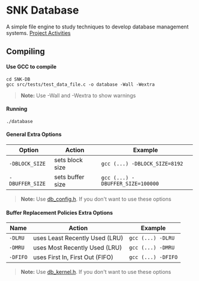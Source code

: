 
# SNK Database

A simple file engine to study techniques to develop database management systems.
[Project Activities](https://github.com/ggustavo/SNK-DB/projects/1?fullscreen=true)



## Compiling

#### Use GCC to compile

```properties
cd SNK-DB
gcc src/tests/test_data_file.c -o database -Wall -Wextra 
```  
> **Note:** Use -Wall and -Wextra to show warnings 

#### Running 
```properties
./database
```  
#### General Extra Options

|Option          |Action               |Example		 |
|----------------|---------------------|------------ |
|`-DBLOCK_SIZE`  |sets block size      |`gcc (...) -DBLOCK_SIZE=8192` |
|`-DBUFFER_SIZE` |sets buffer size     |`gcc (...) -DBUFFER_SIZE=100000` |                 

> **Note:** Use [db_config.h](https://github.com/ggustavo/SNK-DB/blob/master/src/dbms/db_config.h). If you don't want to use these options

#### Buffer Replacement Policies Extra Options

|Name          |Action                           |Example		   |
|----------------|-------------------------------|------------     |
|`-DLRU`  |uses Least Recently Used (LRU)        |`gcc (...) -DLRU` |
|`-DMRU`  |uses Most Recently Used (LRU)         |`gcc (...) -DMRU` |
|`-DFIFO` |uses First In, First Out (FIFO)       |`gcc (...) -DFIFO` |

> **Note:** Use [db_kernel.h](https://github.com/ggustavo/SNK-DB/blob/master/src/dbms/db_kernel.h). If you don't want to use these options


